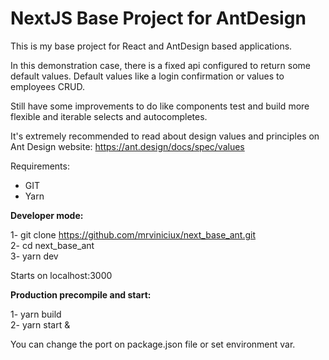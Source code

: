 # NextJS Base Project for AntDesign

This is my base project for React and AntDesign based applications. 

In this demonstration case, there is a fixed api configured to return some default values. Default values like a login confirmation or values to employees CRUD.

Still have some improvements to do like components test and build more flexible and iterable selects and autocompletes. 

It's extremely recommended to read about design values and principles on Ant Design website: https://ant.design/docs/spec/values

Requirements: 

 * GIT
 * Yarn

<b>Developer mode:</b>

 1- git clone https://github.com/mrviniciux/next_base_ant.git <br>
 2- cd next_base_ant <br>
 3- yarn dev

Starts on localhost:3000

<b>Production precompile and start:</b>

1- yarn build <br>
2- yarn start &

You can change the port on package.json file or set environment var. 
